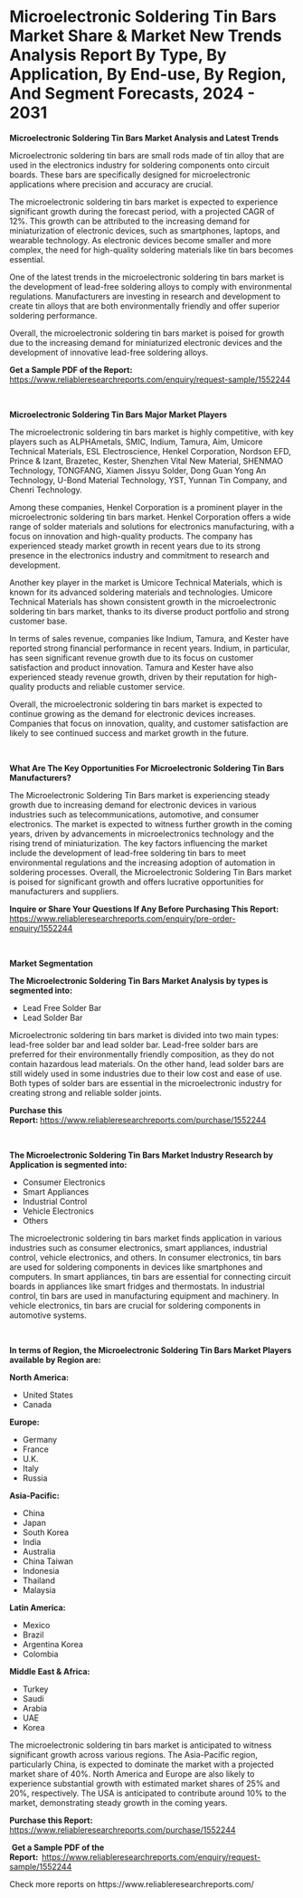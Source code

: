 <p><h1>Microelectronic Soldering Tin Bars Market Share & Market New Trends Analysis Report By Type, By Application, By End-use, By Region, And Segment Forecasts, 2024 - 2031</h1></p><p><strong>Microelectronic Soldering Tin Bars Market Analysis and Latest Trends</strong></p>
<p><p>Microelectronic soldering tin bars are small rods made of tin alloy that are used in the electronics industry for soldering components onto circuit boards. These bars are specifically designed for microelectronic applications where precision and accuracy are crucial.</p><p>The microelectronic soldering tin bars market is expected to experience significant growth during the forecast period, with a projected CAGR of 12%. This growth can be attributed to the increasing demand for miniaturization of electronic devices, such as smartphones, laptops, and wearable technology. As electronic devices become smaller and more complex, the need for high-quality soldering materials like tin bars becomes essential.</p><p>One of the latest trends in the microelectronic soldering tin bars market is the development of lead-free soldering alloys to comply with environmental regulations. Manufacturers are investing in research and development to create tin alloys that are both environmentally friendly and offer superior soldering performance.</p><p>Overall, the microelectronic soldering tin bars market is poised for growth due to the increasing demand for miniaturized electronic devices and the development of innovative lead-free soldering alloys.</p></p>
<p><strong>Get a Sample PDF of the Report:&nbsp;</strong> <a href="https://www.reliableresearchreports.com/enquiry/request-sample/1552244">https://www.reliableresearchreports.com/enquiry/request-sample/1552244</a></p>
<p>&nbsp;</p>
<p><strong>Microelectronic Soldering Tin Bars Major Market Players</strong></p>
<p><p>The microelectronic soldering tin bars market is highly competitive, with key players such as ALPHAmetals, SMIC, Indium, Tamura, Aim, Umicore Technical Materials, ESL Electroscience, Henkel Corporation, Nordson EFD, Prince & Izant, Brazetec, Kester, Shenzhen Vital New Material, SHENMAO Technology, TONGFANG, Xiamen Jissyu Solder, Dong Guan Yong An Technology, U-Bond Material Technology, YST, Yunnan Tin Company, and Chenri Technology.</p><p>Among these companies, Henkel Corporation is a prominent player in the microelectronic soldering tin bars market. Henkel Corporation offers a wide range of solder materials and solutions for electronics manufacturing, with a focus on innovation and high-quality products. The company has experienced steady market growth in recent years due to its strong presence in the electronics industry and commitment to research and development.</p><p>Another key player in the market is Umicore Technical Materials, which is known for its advanced soldering materials and technologies. Umicore Technical Materials has shown consistent growth in the microelectronic soldering tin bars market, thanks to its diverse product portfolio and strong customer base.</p><p>In terms of sales revenue, companies like Indium, Tamura, and Kester have reported strong financial performance in recent years. Indium, in particular, has seen significant revenue growth due to its focus on customer satisfaction and product innovation. Tamura and Kester have also experienced steady revenue growth, driven by their reputation for high-quality products and reliable customer service.</p><p>Overall, the microelectronic soldering tin bars market is expected to continue growing as the demand for electronic devices increases. Companies that focus on innovation, quality, and customer satisfaction are likely to see continued success and market growth in the future.</p></p>
<p>&nbsp;</p>
<p><strong>What Are The Key Opportunities For Microelectronic Soldering Tin Bars Manufacturers?</strong></p>
<p><p>The Microelectronic Soldering Tin Bars market is experiencing steady growth due to increasing demand for electronic devices in various industries such as telecommunications, automotive, and consumer electronics. The market is expected to witness further growth in the coming years, driven by advancements in microelectronics technology and the rising trend of miniaturization. The key factors influencing the market include the development of lead-free soldering tin bars to meet environmental regulations and the increasing adoption of automation in soldering processes. Overall, the Microelectronic Soldering Tin Bars market is poised for significant growth and offers lucrative opportunities for manufacturers and suppliers.</p></p>
<p><strong>Inquire or Share Your Questions If Any Before Purchasing This Report:</strong> <a href="https://www.reliableresearchreports.com/enquiry/pre-order-enquiry/1552244">https://www.reliableresearchreports.com/enquiry/pre-order-enquiry/1552244</a></p>
<p>&nbsp;</p>
<p><strong>Market Segmentation</strong></p>
<p><strong>The Microelectronic Soldering Tin Bars Market Analysis by types is segmented into:</strong></p>
<p><ul><li>Lead Free Solder Bar</li><li>Lead Solder Bar</li></ul></p>
<p><p>Microelectronic soldering tin bars market is divided into two main types: lead-free solder bar and lead solder bar. Lead-free solder bars are preferred for their environmentally friendly composition, as they do not contain hazardous lead materials. On the other hand, lead solder bars are still widely used in some industries due to their low cost and ease of use. Both types of solder bars are essential in the microelectronic industry for creating strong and reliable solder joints.</p></p>
<p><strong>Purchase this Report:&nbsp;</strong><a href="https://www.reliableresearchreports.com/purchase/1552244">https://www.reliableresearchreports.com/purchase/1552244</a></p>
<p>&nbsp;</p>
<p><strong>The Microelectronic Soldering Tin Bars Market Industry Research by Application is segmented into:</strong></p>
<p><ul><li>Consumer Electronics</li><li>Smart Appliances</li><li>Industrial Control</li><li>Vehicle Electronics</li><li>Others</li></ul></p>
<p><p>The microelectronic soldering tin bars market finds application in various industries such as consumer electronics, smart appliances, industrial control, vehicle electronics, and others. In consumer electronics, tin bars are used for soldering components in devices like smartphones and computers. In smart appliances, tin bars are essential for connecting circuit boards in appliances like smart fridges and thermostats. In industrial control, tin bars are used in manufacturing equipment and machinery. In vehicle electronics, tin bars are crucial for soldering components in automotive systems.</p></p>
<p>&nbsp;</p>
<p><strong>In terms of Region, the Microelectronic Soldering Tin Bars Market Players available by Region are:</strong></p>
<p>
    <p> <strong> North America: </strong>
        <ul>
            <li>United States</li>
            <li>Canada</li>
        </ul>
        </p> 
    <p> <strong> Europe: </strong>
        <ul>
            <li>Germany</li>
            <li>France</li>
            <li>U.K.</li>
            <li>Italy</li>
            <li>Russia</li>
        </ul>
        </p> 
    <p> <strong> Asia-Pacific: </strong>
        <ul>
            <li>China</li>
            <li>Japan</li>
            <li>South Korea</li>
            <li>India</li>
            <li>Australia</li>
            <li>China Taiwan</li>
            <li>Indonesia</li>
            <li>Thailand</li>
            <li>Malaysia</li>
        </ul>
        </p> 
    <p> <strong> Latin America: </strong>
        <ul>
            <li>Mexico</li>
            <li>Brazil</li>
            <li>Argentina Korea</li>
            <li>Colombia</li>
        </ul>
        </p> 
    <p> <strong> Middle East & Africa: </strong>
        <ul>
            <li>Turkey</li>
            <li>Saudi</li>
            <li>Arabia</li>
            <li>UAE</li>
            <li>Korea</li>
        </ul>
    </p>
    </p>
<p><p>The microelectronic soldering tin bars market is anticipated to witness significant growth across various regions. The Asia-Pacific region, particularly China, is expected to dominate the market with a projected market share of 40%. North America and Europe are also likely to experience substantial growth with estimated market shares of 25% and 20%, respectively. The USA is anticipated to contribute around 10% to the market, demonstrating steady growth in the coming years.</p></p>
<p><strong>Purchase this Report: </strong><a href="https://www.reliableresearchreports.com/purchase/1552244">https://www.reliableresearchreports.com/purchase/1552244</a></p>
<p>&nbsp;<strong>Get a Sample PDF of the Report:&nbsp;&nbsp;</strong><a href="https://www.reliableresearchreports.com/enquiry/request-sample/1552244">https://www.reliableresearchreports.com/enquiry/request-sample/1552244</a></p>
<p><strong></strong></p>
<p>Check more reports on https://www.reliableresearchreports.com/</p>